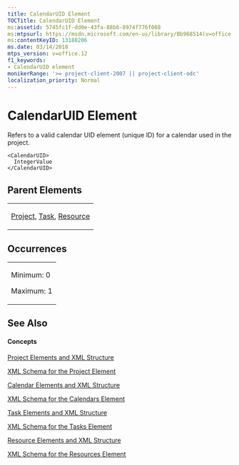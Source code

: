 ```yaml
---
title: CalendarUID Element
TOCTitle: CalendarUID Element
ms:assetid: 5745fc1f-dd0e-43fa-88b6-8974f776f088
ms:mtpsurl: https://msdn.microsoft.com/en-us/library/Bb968514(v=office.12)
ms:contentKeyID: 13188206
ms.date: 03/14/2018
mtps_version: v=office.12
f1_keywords:
- CalendarUID element
monikerRange: '>= project-client-2007 || project-client-odc'
localization_priority: Normal
---
```


# CalendarUID Element




Refers to a valid calendar UID element (unique ID) for a calendar used in the project.

    <CalendarUID>
      IntegerValue
    </CalendarUID>

## Parent Elements

<table>
<colgroup>
<col style="width: 100%" />
</colgroup>
<tbody>
<tr class="odd">
<td><p><a href="project-element.md">Project</a>, <a href="task-element.md">Task</a>, <a href="resource-element.md">Resource</a></p></td>
</tr>
</tbody>
</table>

## Occurrences

<table>
<colgroup>
<col style="width: 100%" />
</colgroup>
<tbody>
<tr class="odd">
<td><p>Minimum: 0</p>
<p>Maximum: 1</p></td>
</tr>
</tbody>
</table>

## See Also

#### Concepts

[Project Elements and XML Structure](project-elements-and-xml-structure.md)

[XML Schema for the Project Element](xml-schema-for-the-project-element.md)

[Calendar Elements and XML Structure](calendar-elements-and-xml-structure.md)

[XML Schema for the Calendars Element](xml-schema-for-the-calendars-element.md)

[Task Elements and XML Structure](task-elements-and-xml-structure.md)

[XML Schema for the Tasks Element](xml-schema-for-the-tasks-element.md)

[Resource Elements and XML Structure](resource-elements-and-xml-structure.md)

[XML Schema for the Resources Element](xml-schema-for-the-resources-element.md)

